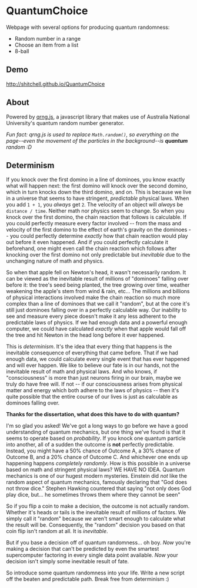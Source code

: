 # QuantumChoice
Webpage with several options for producing quantum randomness:
 
* Random number in a range
* Choose an item from a list
* 8-ball

## Demo
http://shitchell.github.io/QuantumChoice

## About
Powered by [qrng.js](https://github.com/shitchell/qrng), a javascript library that makes use of Australia National University's quantum random number generator.

*Fun fact: qrng.js is used to replace `Math.random()`, so everything on the page--even the movement of the particles in the background--is **quantum** random :D*

## Determinism
If you knock over the first domino in a line of dominoes, you know exactly what will happen next: the first domino will knock over the second domino, which in turn knocks down the third domino, and on. This is because we live in a universe that seems to have stringent, *predictable* physical laws. When you add `1 + 1`, you *always* get `2`. The velocity of an object will *always* be `distance / time`. Neither math nor physics seem to change. So when you knock over the first domino, the chain reaction that follows is calculable. If you could perfectly measure every factor involved -- from the mass and velocity of the first domino to the effect of earth's gravity on the dominoes -- you could perfectly determine *exactly* how that chain reaction would play out before it even happened. And if you could perfectly calculate it beforehand, one might even call the chain reaction which follows after knocking over the first domino not only predictable but *inevitable* due to the unchanging nature of math and physics.

So when that apple fell on Newton's head, it wasn't necessarily random. It can be viewed as the inevitable result of millions of "dominoes" falling over before it: the tree's seed being planted, the tree growing over time, weather weakening the apple's stem from wind & rain, etc... The millions and billions of physical interactions involved make the chain reaction so much more complex than a line of dominoes that we call it "random", but at the core it's still just dominoes falling over in a perfectly calculable way. Our inability to see and measure every piece doesn't make it any less adherent to the predictable laws of physics. If we had enough data and a powerful enough computer, we could have calculated *exactly* when that apple would fall off the tree and hit Newton in the head long before it ever happened.

This is *determinism*. It's the idea that every thing that happens is the inevitable consequence of everything that came before. That if we had enough data, we could calculate every single event that has ever happened and will ever happen. We like to believe our fate is in our hands, not the inevitable result of math and physical laws. And who knows, if "consciousness" is more than just neurons firing in our brain, maybe we truly do have free will. If not -- if our consciousness arises from physical matter and energy which both adhere to the laws of physics -- then it's quite possible that the entire course of our lives is just as calculable as dominoes falling over.

**Thanks for the dissertation, what does this have to do with quantum?**

I'm so glad you asked! We've got a long ways to go before we have a good understanding of quantum mechanics, but one thing we've found is that it seems to operate based on *probability*. If you knock one quantum particle into another, all of a sudden the outcome is **not** perfectly predictable. Instead, you might have a 50% chance of Outcome A, a 30% chance of Outcome B, and a 20% chance of Outcome C. And whichever one ends up happening happens *completely randomly*. How is this possible in a universe based on math and stringent physical laws? WE HAVE NO IDEA. Quantum mechanics is one of our hugest modern mysteries. Einstein did *not* like the random aspect of quantum mechanics, famously declaring that "God does not throw dice." Stephen Hawking countered that saying "not only does God play dice, but... he sometimes throws them where they cannot be seen"

So if you flip a coin to make a decision, the outcome is not actually random. Whether it's heads or tails is the inevitable result of millions of factors. We simply call it "random" because *we* aren't smart enough to calculate what the result will be. Consequently, the "random" decision you based on that coin flip isn't random at all. It is *inevitable*.

But if you base a decision off of quantum randomness... oh boy. *Now* you're making a decision that can't be predicted by even the smartest supercomputer factoring in every single data point available. *Now* your decision isn't simply some inevitable result of fate.

So introduce some quantum randomness into your life. Write a new script off the beaten and predictable path. Break free from determinism :)
